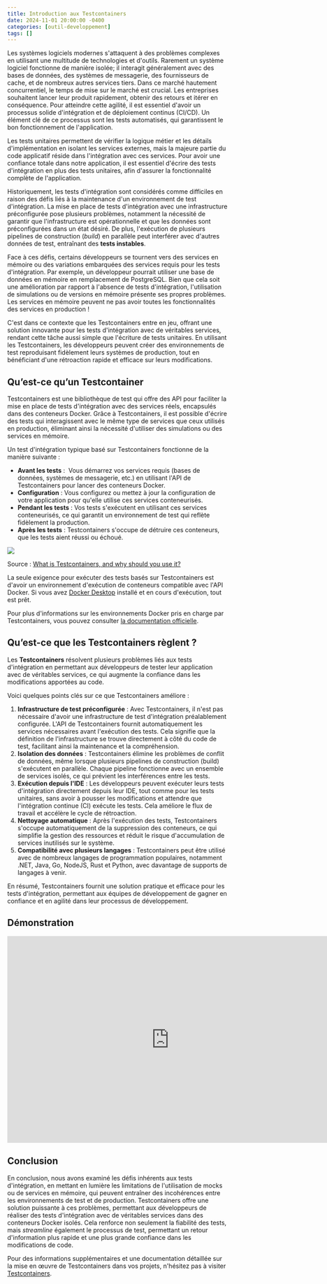 ```yaml
---
title: Introduction aux Testcontainers
date: 2024-11-01 20:00:00 -0400
categories: [outil-developpement]
tags: []
---
```


Les systèmes logiciels modernes s'attaquent à des problèmes complexes en utilisant une multitude de technologies et d'outils. Rarement un système logiciel fonctionne de manière isolée; il interagit généralement avec des bases de données, des systèmes de messagerie, des fournisseurs de cache, et de nombreux autres services tiers. Dans ce marché hautement concurrentiel, le temps de mise sur le marché est crucial. Les entreprises souhaitent lancer leur produit rapidement, obtenir des retours et itérer en conséquence. Pour atteindre cette agilité, il est essentiel d'avoir un processus solide d'intégration et de déploiement continus (CI/CD). Un élément clé de ce processus sont les tests automatisés, qui garantissent le bon fonctionnement de l'application. 

Les tests unitaires permettent de vérifier la logique métier et les détails d'implémentation en isolant les services externes, mais la majeure partie du code applicatif réside dans l'intégration avec ces services. Pour avoir une confiance totale dans notre application, il est essentiel d'écrire des tests d'intégration en plus des tests unitaires, afin d'assurer la fonctionnalité complète de l'application. 

Historiquement, les tests d'intégration sont considérés comme difficiles en raison des défis liés à la maintenance d'un environnement de test d'intégration. La mise en place de tests d'intégration avec une infrastructure préconfigurée pose plusieurs problèmes, notamment la nécessité de garantir que l'infrastructure est opérationnelle et que les données sont préconfigurées dans un état désiré. De plus, l'exécution de plusieurs pipelines de construction (*build*) en parallèle peut interférer avec d'autres données de test, entraînant des **tests instables**. 

Face à ces défis, certains développeurs se tournent vers des services en mémoire ou des variations embarquées des services requis pour les tests d'intégration. Par exemple, un développeur pourrait utiliser une base de données en mémoire en remplacement de PostgreSQL. Bien que cela soit une amélioration par rapport à l'absence de tests d'intégration, l'utilisation de simulations ou de versions en mémoire présente ses propres problèmes. Les services en mémoire peuvent ne pas avoir toutes les fonctionnalités des services en production ! 

C'est dans ce contexte que les Testcontainers entre en jeu, offrant une solution innovante pour les tests d'intégration avec de véritables services, rendant cette tâche aussi simple que l'écriture de tests unitaires. En utilisant les Testcontainers, les développeurs peuvent créer des environnements de test reproduisant fidèlement leurs systèmes de production, tout en bénéficiant d'une rétroaction rapide et efficace sur leurs modifications. 

## Qu’est-ce qu’un Testcontainer 

Testcontainers est une bibliothèque de test qui offre des API pour faciliter la mise en place de tests d'intégration avec des services réels, encapsulés dans des conteneurs Docker. Grâce à Testcontainers, il est possible d'écrire des tests qui interagissent avec le même type de services que ceux utilisés en production, éliminant ainsi la nécessité d'utiliser des simulations ou des services en mémoire. 

Un test d'intégration typique basé sur Testcontainers fonctionne de la manière suivante : 

- **Avant les tests** :  Vous démarrez vos services requis (bases de données, systèmes de messagerie, etc.) en utilisant l'API de Testcontainers pour lancer des conteneurs Docker. 
- **Configuration** : Vous configurez ou mettez à jour la configuration de votre application pour qu'elle utilise ces services conteneurisés. 
- **Pendant les tests** : Vos tests s'exécutent en utilisant ces services conteneurisés, ce qui garantit un environnement de test qui reflète fidèlement la production. 
- **Après les tests** : Testcontainers s'occupe de détruire ces conteneurs, que les tests aient réussi ou échoué.

![](https://testcontainers.com/guides/introducing-testcontainers/images/testcontainers-lifecycle-simple-2.png)

Source : [What is Testcontainers, and why should you use it?](https://testcontainers.com/guides/introducing-testcontainers/)

La seule exigence pour exécuter des tests basés sur Testcontainers est d'avoir un environnement d'exécution de conteneurs compatible avec l'API Docker. Si vous avez [Docker Desktop](https://www.docker.com/products/docker-desktop/) installé et en cours d'exécution, tout est prêt. 
 
Pour plus d'informations sur les environnements Docker pris en charge par Testcontainers, vous pouvez consulter [la documentation officielle](https://java.testcontainers.org/supported_docker_environment/). 

## Qu’est-ce que les Testcontainers règlent ? 

Les **Testcontainers** résolvent plusieurs problèmes liés aux tests d'intégration en permettant aux développeurs de tester leur application avec de véritables services, ce qui augmente la confiance dans les modifications apportées au code.  

Voici quelques points clés sur ce que Testcontainers améliore : 

1. **Infrastructure de test préconfigurée** : Avec Testcontainers, il n'est pas nécessaire d'avoir une infrastructure de test d'intégration préalablement configurée. L'API de Testcontainers fournit automatiquement les services nécessaires avant l'exécution des tests. Cela signifie que la définition de l'infrastructure se trouve directement à côté du code de test, facilitant ainsi la maintenance et la compréhension.
2. **Isolation des données** : Testcontainers élimine les problèmes de conflit de données, même lorsque plusieurs pipelines de construction (build) s'exécutent en parallèle. Chaque pipeline fonctionne avec un ensemble de services isolés, ce qui prévient les interférences entre les tests. 
3. **Exécution depuis l'IDE** : Les développeurs peuvent exécuter leurs tests d'intégration directement depuis leur IDE, tout comme pour les tests unitaires, sans avoir à pousser les modifications et attendre que l'intégration continue (CI) exécute les tests. Cela améliore le flux de travail et accélère le cycle de rétroaction. 
4. **Nettoyage automatique** : Après l'exécution des tests, Testcontainers s'occupe automatiquement de la suppression des conteneurs, ce qui simplifie la gestion des ressources et réduit le risque d'accumulation de services inutilisés sur le système. 
5. **Compatibilité avec plusieurs langages** : Testcontainers peut être utilisé avec de nombreux langages de programmation populaires, notamment .NET, Java, Go, NodeJS, Rust et Python, avec davantage de supports de langages à venir.

En résumé, Testcontainers fournit une solution pratique et efficace pour les tests d'intégration, permettant aux équipes de développement de gagner en confiance et en agilité dans leur processus de développement. 

## Démonstration 

<iframe width="740" height="473" src="https://www.youtube.com/embed/m7r2qyUabTs" title="Testing Entity Framework Core Correctly in .NET" frameborder="0" allow="accelerometer; autoplay; clipboard-write; encrypted-media; gyroscope; picture-in-picture; web-share" referrerpolicy="strict-origin-when-cross-origin" allowfullscreen></iframe>

## Conclusion 

En conclusion, nous avons examiné les défis inhérents aux tests d'intégration, en mettant en lumière les limitations de l'utilisation de mocks ou de services en mémoire, qui peuvent entraîner des incohérences entre les environnements de test et de production. Testcontainers offre une solution puissante à ces problèmes, permettant aux développeurs de réaliser des tests d'intégration avec de véritables services dans des conteneurs Docker isolés. Cela renforce non seulement la fiabilité des tests, mais *streamline* également le processus de test, permettant un retour d'information plus rapide et une plus grande confiance dans les modifications de code. 

Pour des informations supplémentaires et une documentation détaillée sur la mise en œuvre de Testcontainers dans vos projets, n'hésitez pas à visiter [Testcontainers](https://testcontainers.com/).
